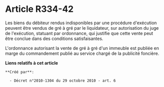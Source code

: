 # Article R334-42

Les biens du débiteur rendus indisponibles par une procédure d'exécution peuvent être vendus de gré à gré par le liquidateur,
sur autorisation du juge de l'exécution, statuant par ordonnance, qui justifie que cette vente peut être conclue dans des
conditions satisfaisantes. 

L'ordonnance autorisant la vente de gré à gré d'un immeuble est publiée en marge du commandement publié au service chargé de
la publicité foncière.

**Liens relatifs à cet article**

	**Créé par**:

	  - Décret n°2010-1304 du 29 octobre 2010 - art. 6
